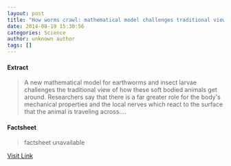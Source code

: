 ```yaml
---
layout: post
title: "How worms crawl: mathematical model challenges traditional view"
date: 2014-08-19 15:30:56
categories: Science
author: unknown author
tags: []
---
```



#### Extract
>A new mathematical model for earthworms and insect larvae challenges the traditional view of how these soft bodied animals get around. Researchers say that there is a far greater role for the body's mechanical properties and the local nerves which react to the surface that the animal is traveling across....

#### Factsheet
>factsheet unavailable

[Visit Link](http://feeds.sciencedaily.com/~r/sciencedaily/~3/o2ihyt0camo/140819113056.htm)


